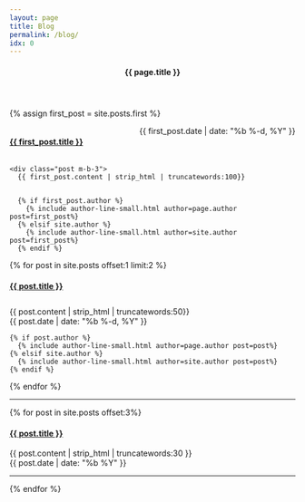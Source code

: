 ```yaml
---
layout: page
title: Blog
permalink: /blog/
idx: 0
---
```

<header class="post-header m-y-3">
  <h4 class="post-title text-center">{{ page.title }}</h4>
</header>

{% assign first_post = site.posts.first %}
<div class="m-b-1 row">
  <div class="col-md-12">
    <div class="border-underline" style="display: flex; flex-direction: row; justify-content: space-between; margin-bottom: 10px;">
      <a class="post-link link-black" href="{{ first_post.url | prepend: site.github.url }}">
          <h4 class="ellipsis">{{ first_post.title }}</h4>
      </a>
      <span class="text-muted text-small">{{ first_post.date | date: "%b %-d, %Y" }}</span>
    </div>

    <div class="post m-b-3">
      {{ first_post.content | strip_html | truncatewords:100}}


      {% if first_post.author %}
        {% include author-line-small.html author=page.author post=first_post%}
      {% elsif site.author %}
        {% include author-line-small.html author=site.author post=first_post%}
      {% endif %}
  </div>
</div>

<div class="row">
{% for post in site.posts offset:1 limit:2 %}
<div class="col-md-6 m-b-3">
  <div class="border-underline" style="display: flex; flex-direction: row; width: 100%; justify-content: space-between; margin-bottom: 10px;">
    <a class="post-link link-black" href="{{ post.url | prepend: site.github.url }}">
        <h4 class="ellipsis">{{ post.title }}</h4>
    </a>
  </div>

  <div class="post">
    {{ post.content | strip_html | truncatewords:50}}
    <div class="text-muted text-small">{{ post.date | date: "%b %-d, %Y" }}</div>

    {% if post.author %}
      {% include author-line-small.html author=page.author post=post%}
    {% elsif site.author %}
      {% include author-line-small.html author=site.author post=post%}
    {% endif %}
</div>
{% endfor %}
</div>

<div class="row">
  <hr />
</div>

{% for post in site.posts offset:3%}
<div class="row">
  <div class="col-xs-12 col-md-10 col-xs-12">
    <a class="post-link link-black" href="{{ post.url | prepend: site.github.url }}">
        <h4 class="">{{ post.title }}</h4>
    </a>
    <div class="text-small text-muted m-t-1">
      {{ post.content | strip_html | truncatewords:30 }}
    </div>
  </div>
  <div class="col-xs-12 col-md-2 text-muted text-small">{{ post.date | date: "%b %Y" }}</div>
</div>
<div class="row m-b-1">
  <hr />
</div>
{% endfor %}
